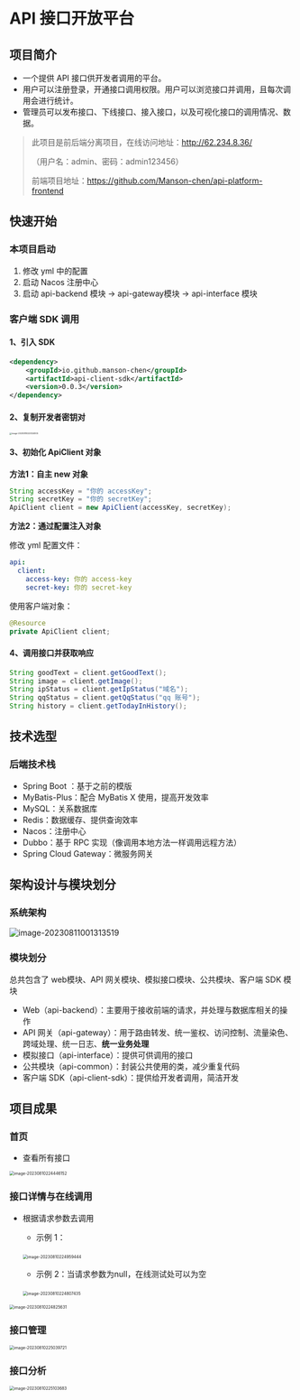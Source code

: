 # API 接口开放平台

## **项目简介**

- 一个提供 API 接口供开发者调用的平台。
- 用户可以注册登录，开通接口调用权限。用户可以浏览接口并调用，且每次调用会进行统计。
- 管理员可以发布接口、下线接口、接入接口，以及可视化接口的调用情况、数据。

> 此项目是前后端分离项目，在线访问地址：http://62.234.8.36/
>
> （用户名：admin、密码：admin123456）
>
> 前端项目地址：https://github.com/Manson-chen/api-platform-frontend

## 快速开始

### 本项目启动

1. 修改 yml 中的配置
2. 启动 Nacos 注册中心
3. 启动 api-backend 模块 -> api-gateway模块 -> api-interface 模块



### 客户端 SDK 调用

#### 1、引入 SDK

```xml
<dependency>
    <groupId>io.github.manson-chen</groupId>
    <artifactId>api-client-sdk</artifactId>
    <version>0.0.3</version>
</dependency>
```



#### 2、复制开发者密钥对

<img src="README.assets/image-20230810225124905.png" alt="image-20230810225124905" style="zoom: 25%;" />

#### 3、初始化 ApiClient 对象

**方法1：自主 new 对象**

```java
String accessKey = "你的 accessKey";
String secretKey = "你的 secretKey";
ApiClient client = new ApiClient(accessKey, secretKey);
```



**方法2：通过配置注入对象**

修改 yml 配置文件：

```yml
api:
  client:
    access-key: 你的 access-key
    secret-key: 你的 secret-key
```

使用客户端对象：

```java
@Resource
private ApiClient client;
```

#### 4、调用接口并获取响应

```java
String goodText = client.getGoodText();
String image = client.getImage();
String ipStatus = client.getIpStatus("域名");
String qqStatus = client.getQqStatus("qq 账号");
String history = client.getTodayInHistory();
```



## 技术选型

### 后端技术栈

- Spring Boot ：基于之前的模版
- MyBatis-Plus：配合 MyBatis X 使用，提高开发效率
- MySQL：关系数据库
- Redis：数据缓存、提供查询效率
- Nacos：注册中心
- Dubbo：基于 RPC 实现（像调用本地方法一样调用远程方法）
- Spring Cloud Gateway：微服务网关



## 架构设计与模块划分

### 系统架构

![image-20230811001313519](README.assets/image-20230811001313519.png)

### 模块划分

总共包含了 web模块、API 网关模块、模拟接口模块、公共模块、客户端 SDK 模块

- Web（api-backend）：主要用于接收前端的请求，并处理与数据库相关的操作
- API 网关（api-gateway）：用于路由转发、统一鉴权、访问控制、流量染色、跨域处理、统一日志、**统一业务处理**
- 模拟接口（api-interface）：提供可供调用的接口
- 公共模块（api-common）：封装公共使用的类，减少重复代码
- 客户端 SDK（api-client-sdk）：提供给开发者调用，简洁开发



## 项目成果

### 首页

- 查看所有接口

<img src="README.assets/image-20230810224446152.png" alt="image-20230810224446152" style="zoom: 50%;" />

### 接口详情与在线调用

- 根据请求参数去调用

  - 示例 1：

  ​	<img src="README.assets/image-20230810224959444.png" alt="image-20230810224959444" style="zoom: 50%;" />

  - 示例 2：当请求参数为null，在线测试处可以为空

  ​	<img src="README.assets/image-20230810224807435.png" alt="image-20230810224807435" style="zoom: 50%;" />

<img src="README.assets/image-20230810224825631.png" alt="image-20230810224825631" style="zoom:50%;" />

### 接口管理

<img src="README.assets/image-20230810225039721.png" alt="image-20230810225039721" style="zoom: 50%;" />

### 接口分析

<img src="README.assets/image-20230810225103683.png" alt="image-20230810225103683" style="zoom: 50%;" />











